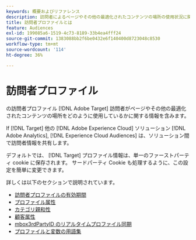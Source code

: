 ```yaml
---
keywords: 概要およびリファレンス
description: 訪問者によるページやその他の最適化されたコンテンツの場所の使用状況に関する情報を含む訪問者プロファイルについて説明します。
title: 訪問者プロファイルとは
feature: Audiences
exl-id: 199085a6-1519-4c73-8189-33b4ea4fff24
source-git-commit: 1383088bb2f6be0432e6f140400d8723048c8530
workflow-type: tm+mt
source-wordcount: '114'
ht-degree: 36%

---
```


# 訪問者プロファイル

の訪問者プロファイル [!DNL Adobe Target] 訪問者がページやその他の最適化されたコンテンツの場所をどのように使用しているかに関する情報を含みます。

If [!DNL Target] 他の [!DNL Adobe Experience Cloud] ソリューション [!DNL Adobe Analytics], [!DNL Experience Cloud Audiences] は、ソリューション間で訪問者情報を共有します。

デフォルトでは、 [!DNL Target] プロファイル情報は、単一のファーストパーティ cookie に保存されます。 サードパーティ Cookie も処理するように、この設定を簡単に変更できます。

詳しくは以下のセクションで説明されています。

- [訪問者プロファイルの有効期間](visitor-profile-lifetime.md)
- [プロファイル属性](profile-parameters.md)
- [カテゴリ親和性](category-affinity.md)
- [顧客属性](https://experienceleague.corp.adobe.com/docs/target-dev/developer/implementation/methods/customer-attributes.html)
- [mbox3rdPartyID のリアルタイムプロファイル同期](3rd-party-id.md)
- [プロファイルと変数の用語集](variables-profiles-parameters-methods.md)

